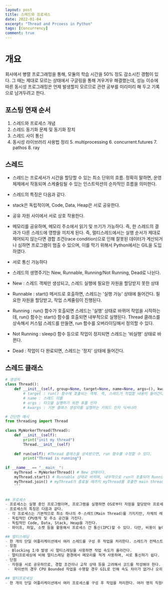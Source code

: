 ```yaml
---
layout: post
title: 스레드와 프로세스
date: 2022-01-04
excerpt: "Thread and Prcoess in Python"
tags: [Concurrency]
comment: true
---
```


# 개요
회사에서 병렬 프로그래밍을 통해, 모듈의 학습 시간을 50% 정도 감소시킨 경험이 있다. 그 때는 제대로 모르는 상태에서 구글링을 통해 겨우겨우 해결했는데, 성능 이슈에 따른 동시성 프로그래밍은 언제 발생할지 모르므로 관련 공부를 미리미리 해 두고 기록으로 남겨두려고 한다.

## 포스팅 연재 순서
1. 스레드와 프로세스 개념
2. 스레드 동기화 문제 및 동기화 장치
3. 스레드 사이 통신
4. 동시성 라이브러리 사용법 정리
	5. multiprocessing
	6. concurrent.futures
	7. pathos
	8. ray


## 스레드
- 스레드는 프로세서가 시간을 할당할 수 있는 최소 단위의 흐름. 정확히 말하면, 운영체제에서 작동되며 스케쥴링될 수 있는 인스트럭션의 순차적인 흐름을 의미한다.


- 스레드의 특징은 다음과 같다.
 - stack은 독립적이며, Code, Data, Heap은 서로 공유한다.
 - 공유 자원 사이에서 서로 상호 작용한다.
 - 메모리를 공유하며, 메모리 주소에서 읽기 및 쓰기가 가능하다. 즉, 한 스레드의 결과가 다른 스레드에 영향을 끼치게 된다. 즉, 멀티스레드에서는 실행 순서가 제대로 제어되지 않는다면 경합 조건(race condition)으로 인해 잘못된 데이터가 계산되거나 심하면 프로그램이 멈출 수 있으며, 이를 막기 위해서 Python에서는 GIL을 도입하였다.
 - 서로 통신 가능하다

- 스레드의 생명주기는 New, Runnable, Running/Not Running, Dead로 나뉜다.
 - New : 스레드 객체만 생성되고, 스레드 실행에 필요한 자원을 할당받지 못한 상태
 - Runnable : start() 메서드로 호출하면, 스레드는 '실행 가능' 상태에 들어간다. 필요한 자원을 할당받고, 작업 스케쥴링이 진행된다.
 - Running : run() 함수가 호출되면 스레드는 '실행' 상태로 바뀌어 작업을 시작하는데, run() 함수는 start() 함수를 호출되면 내부적으로 실행된다. Thread 클래스를 상속해서 커스텀 스레드를 만들면, run 함수를 오버라이딩해서 정의할 수 있다.
 - Not Running : sleep() 함수 등으로 작업이 정지되면 스레드는 '비실행' 상태로 바뀐다.
 - Dead : 작업이 다 완료되면, 스레드는 '정지' 상태에 들어간다.

## 스레드 클래스
```python
# 생성자
class Thread():
    def __init__(self, group=None, target=None, name=None, args=(), kwargs = None, verbose=None):
        # target : run() 함수에 호출되는 객체. 즉, 스레드가 작업할 내용이 들어간다.
        # name : 스레드 이름
        # args : 타깃을 실행하기 위한 튜플 인자
        # kwargs : 기본 클래스 생성자를 실행하는 키워드 인자 딕셔너리
```
```python
# 간단한 예시
from threading import Thread
 
class MyWorkerThread(Thread):
    def __init__(self):
        print("init my thread")
        Thread.__init__(self)
     
    def run(self): #Thread 클래스을 상속받으면, run 함수를 수정할 수 있다.
        print("Thread is running")
 
if __name__ == "__main__":
    myThread = MyWorkerThread() # New 상태이다.
    myThread.start() # Runnable 상태로 바뀌며, 내부적으로 run이 호출되어 Running이 된다.
    myThread.join() # myThread가 종료될 때까지 myThread를 호출한 main thread는 멈추게 된다.
    ```


## 프로세스
- 프로세스는 실행 중인 프로그램이며, 프로그램을 실행하면 OS로부터 자원을 할당받아 프로세스가 된다.
- 프로세스의 특징은 다음과 같다.
 - 각 프로세스는 기본적으로 최소 하나의 주-스레드(Main Thread)를 가지지만, 자체의 레지스터와 스택을 가지고 있는 여러 개의 서브스레드를 만들 수도 있다. 프로세스에서 수행하는 프로그램의 코드, 이에 필요한 데이터와 파일은 스레드끼리 서로 공유하며, 레지스터와 스택은 스레드별로 각각 가지게 된다
 - 독립적인 CPU동작 및 주소 공간을 가진다.
 - 독립적인 Code, Data, Stack, Heap을 가진다.
 - 파이프, 파일, 소켓 등을 활용해서 프로세스 간 통신(IPC)할 수 있다. 다만, 비용이 높다.

## 멀티스레딩
- 한 개의 단일 어플리케이션에서 여러 스레드를 구성 후 작업을 처리한다. 스레드가 컨텍스트 스위칭을 하면서 여러 작업을 동시에 처리하는 것이며, 회사에서 직원 한 명이 여러 작업을 변경해가며 처리하는 것과 유사하다.
- 장점
 - Blocking I/O 발생 시 멀티스레딩을 사용하면 작업 속도가 올라간다.
 - 멀티프로세싱에 비해 멀티스레딩 환경에서 메모리를 적게 사용하며, 서로 통신하기 쉽다.
- 단점
 - 자원을 서로 공유하므로, 경합 조건이나 교착 상태 등을 고려해서 코드를 작성해야 한다. 즉, 신경 써야 할 부분들이 많다.
 -  파이썬의 경우 CPU Bounded 작업을 수행할 경우 GIL로 인해 속도 차이가 없거나 오히려 더 늦어질 수 있다.

## 멀티프로세싱
- 한 개의 단일 어플리케이션에서 여러 프로세스를 구성 후 작업을 처리한다. 여러 명의 직원이 각각 다른 일을 처리하는 것과 같다. 멀티스레드와 달리 한 프로세스에서 문제가 생기더라도, 다른 프로세스까지 확산되지 않지만, 프로세스 간 통신(IPC)할 때 오버헤드가 높다.

